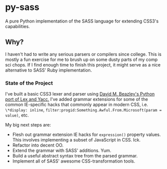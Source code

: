 py-sass
=======

A pure Python implementation of the SASS language for extending CSS3's capabilities.

## Why?

I haven't had to write any serious parsers or compilers since college. This is mostly a fun exercise for me 
to brush up on some dusty parts of my comp sci chops. If I find enough time to finish this project, it might
serve as a nice alternative to SASS' Ruby implementation.

### State of the Project

I've built a basic CSS3 lexer and parser using
<a href="https://github.com/dabeaz/ply" target="_blank">David M. Beazley's Python port of Lex and Yacc.</a>
I've added grammar extensions for some of the common IE-specific hacks that commonly appear in modern CSS,
i.e. `\*display: inline`, `filter:progid:Something.Awful.From.Microsoft(param = value)`, etc.

My big next steps are:
* Flesh out grammar extension IE hacks for `expression()` property values. This involves implementing a subset of 
JavaScript in CSS. Ick.
* Refactor into decent OO.
* Extend the grammar with SASS' additions. Yum.
* Build a useful abstract syntax tree from the parsed grammar.
* Implement all of SASS' awesome CSS-transformation tools.
